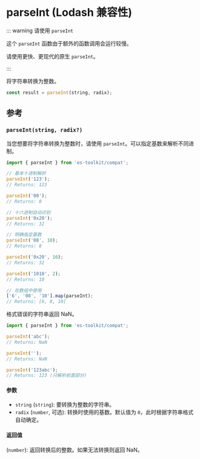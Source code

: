# parseInt (Lodash 兼容性)

::: warning 请使用 `parseInt`

这个 `parseInt` 函数由于额外的函数调用会运行较慢。

请使用更快、更现代的原生 `parseInt`。

:::

将字符串转换为整数。

```typescript
const result = parseInt(string, radix);
```

## 参考

### `parseInt(string, radix?)`

当您想要将字符串转换为整数时，请使用 `parseInt`。可以指定基数来解析不同进制。

```typescript
import { parseInt } from 'es-toolkit/compat';

// 基本十进制解析
parseInt('123');
// Returns: 123

parseInt('08');
// Returns: 8

// 十六进制自动识别
parseInt('0x20');
// Returns: 32

// 明确指定基数
parseInt('08', 10);
// Returns: 8

parseInt('0x20', 16);
// Returns: 32

parseInt('1010', 2);
// Returns: 10

// 在数组中使用
['6', '08', '10'].map(parseInt);
// Returns: [6, 8, 10]
```

格式错误的字符串返回 NaN。

```typescript
import { parseInt } from 'es-toolkit/compat';

parseInt('abc');
// Returns: NaN

parseInt('');
// Returns: NaN

parseInt('123abc');
// Returns: 123 (只解析前面部分)
```

#### 参数

- `string` (`string`): 要转换为整数的字符串。
- `radix` (`number`, 可选): 转换时使用的基数。默认值为 `0`，此时根据字符串格式自动确定。

#### 返回值

(`number`): 返回转换后的整数。如果无法转换则返回 NaN。